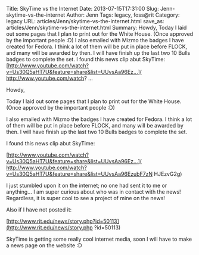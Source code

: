 Title: SkyTime vs the Internet
Date: 2013-07-15T17:31:00
Slug: Jenn-skytime-vs-the-internet
Author: Jenn
Tags: legacy, foss@rit
Category: legacy
URL: articles/Jenn/skytime-vs-the-internet.html
save_as: articles/Jenn/skytime-vs-the-internet.html
Summary: Howdy,  Today I laid out some pages that I plan to print out for the White House. (Once approved by the important people :D)  I also emailed with Mizmo the badges I have created for Fedora. I think a lot of them will be put in place before FLOCK, and many will be awarded by then. I will have finish up the last two 10 Bulls badges to complete the set.  I found this news clip abut SkyTime:  [http://www.youtube.com/watch?v=Us30Q5aHT7U&feature=share&list=UUvsAa96Ez...]( http://www.youtube.com/watch? ... 

Howdy,

Today I laid out some pages that I plan to print out for the White House.
(Once approved by the important people :D)

I also emailed with Mizmo the badges I have created for Fedora. I think a lot
of them will be put in place before FLOCK, and many will be awarded by then. I
will have finish up the last two 10 Bulls badges to complete the set.

I found this news clip abut SkyTime:

[http://www.youtube.com/watch?v=Us30Q5aHT7U&feature=share&list=UUvsAa96Ez...](
http://www.youtube.com/watch?v=Us30Q5aHT7U&feature=share&list=UUvsAa96EzubF7zN
HJEzvG2g)

I just stumbled upon it on the internet; no one had sent it to me or anything…
I am super curious about who was in contact with the news! Regardless, it is
super cool to see a project of mine on the news!

Also if I have not posted it:

[http://www.rit.edu/news/story.php?id=50113](http://www.rit.edu/news/story.php
?id=50113)

SkyTime is getting some really cool internet media, soon I will have to make a
news page on the website :D

